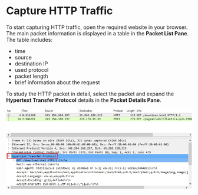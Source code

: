# **Capture HTTP Traffic**
To start capturing HTTP traffic, open the required website in your browser. The main packet information is displayed in a table in the **Packet List Pane**. 
The table includes:
- time
- source
- destination IP
- used protocol
- packet length
-  brief information about the request

To study the HTTP packet in detail, select the packet and expand the **Hypertext Transfer Protocol** details in the **Packet Details Pane**.

![http packet details](/media/4-capture-http.jpg)